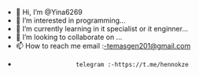 - 👋 Hi, I’m @Yina6269
- 👀 I’m interested in programming...
- 🌱 I’m currently learning in it specialist or it enginner...
- 💞️ I’m looking to collaborate on ...
- 📫 How to reach me  email :-temasgen201@gmail.com
-                      telegram :-https://t.me/hennokze

<!---
Yina6269/Yina6269 is a ✨ special ✨ repository because its `README.md` (this file) appears on your GitHub profile.
You can click the Preview link to take a look at your changes.
--->
